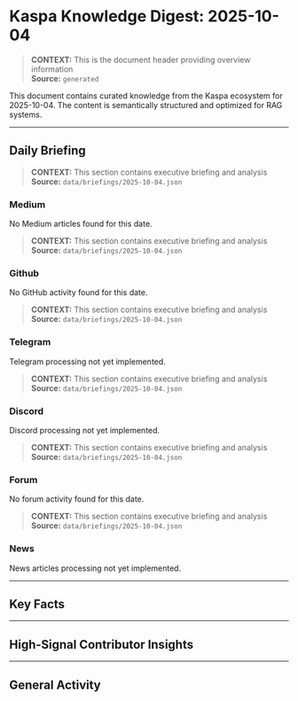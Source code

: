 # Kaspa Knowledge Digest: 2025-10-04

> **CONTEXT:** This is the document header providing overview information  
> **Source:** `generated`

This document contains curated knowledge from the Kaspa ecosystem
for 2025-10-04. The content is semantically structured and optimized
for RAG systems.

---

## Daily Briefing

> **CONTEXT:** This section contains executive briefing and analysis  
> **Source:** `data/briefings/2025-10-04.json`

### Medium

No Medium articles found for this date.

> **CONTEXT:** This section contains executive briefing and analysis  
> **Source:** `data/briefings/2025-10-04.json`

### Github

No GitHub activity found for this date.

> **CONTEXT:** This section contains executive briefing and analysis  
> **Source:** `data/briefings/2025-10-04.json`

### Telegram

Telegram processing not yet implemented.

> **CONTEXT:** This section contains executive briefing and analysis  
> **Source:** `data/briefings/2025-10-04.json`

### Discord

Discord processing not yet implemented.

> **CONTEXT:** This section contains executive briefing and analysis  
> **Source:** `data/briefings/2025-10-04.json`

### Forum

No forum activity found for this date.

> **CONTEXT:** This section contains executive briefing and analysis  
> **Source:** `data/briefings/2025-10-04.json`

### News

News articles processing not yet implemented.

---

## Key Facts



---

## High-Signal Contributor Insights



---

## General Activity

